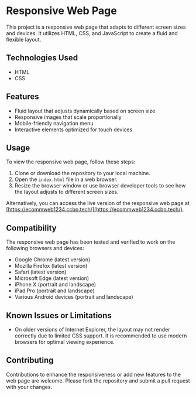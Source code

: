 # Responsive Web Page

This project is a responsive web page that adapts to different screen sizes and devices. It utilizes HTML, CSS, and JavaScript to create a fluid and flexible layout.

## Technologies Used

- HTML
- CSS

## Features

- Fluid layout that adjusts dynamically based on screen size
- Responsive images that scale proportionally
- Mobile-friendly navigation menu
- Interactive elements optimized for touch devices

## Usage

To view the responsive web page, follow these steps:

1. Clone or download the repository to your local machine.
2. Open the `index.html` file in a web browser.
3. Resize the browser window or use browser developer tools to see how the layout adjusts to different screen sizes.

Alternatively, you can access the live version of the responsive web page at [https://ecommweb1234.ccbp.tech/](https://ecommweb1234.ccbp.tech/).

## Compatibility

The responsive web page has been tested and verified to work on the following browsers and devices:

- Google Chrome (latest version)
- Mozilla Firefox (latest version)
- Safari (latest version)
- Microsoft Edge (latest version)
- iPhone X (portrait and landscape)
- iPad Pro (portrait and landscape)
- Various Android devices (portrait and landscape)

## Known Issues or Limitations

- On older versions of Internet Explorer, the layout may not render correctly due to limited CSS support. It is recommended to use modern browsers for optimal viewing experience.

## Contributing

Contributions to enhance the responsiveness or add new features to the web page are welcome. Please fork the repository and submit a pull request with your changes.
